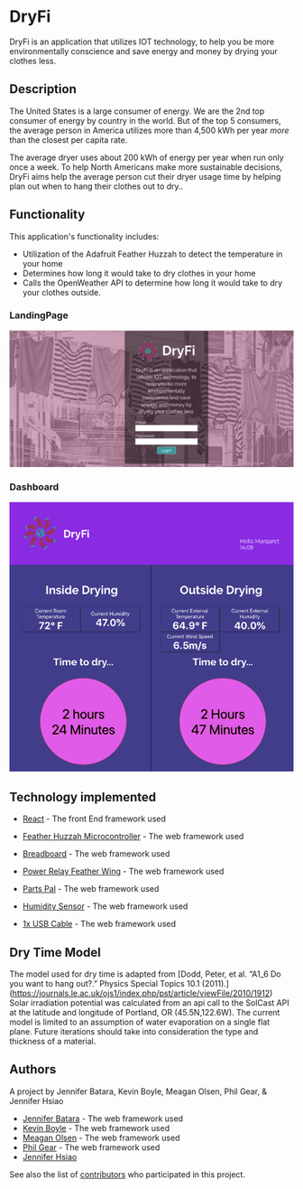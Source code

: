 # DryFi

 DryFi is an application that utilizes IOT technology, to help you be more environmentally conscience and save energy and money by drying your clothes less.

## Description
The United States is a large consumer of energy. We are the 2nd top consumer of energy by country in the world. But of the top 5 consumers, the average person in America utilizes more than 4,500 kWh per year *more* than the closest per capita rate. 

The average dryer uses about 200 kWh of energy per year when run only once a week. To help North Americans make more sustainable decisions, DryFi aims help the average person cut their dryer usage time by helping plan out when to hang their clothes out to dry.. 

## Functionality
This application's functionality includes:
* Utilization of the Adafruit Feather Huzzah to detect the temperature in your home 
* Determines how long it would take to dry clothes in your home 
* Calls the OpenWeather API to determine how long it would take to dry your clothes outside. 

### LandingPage 
![Alt text](readme.screenshots/DryFiLandingPage.png?raw=true "DryFi-LandingPage")

### Dashboard 
![Alt text](readme.screenshots/DryFiDash.png?raw=true "DryFi-Dashboard")

## Technology implemented 

* [React](https://reactjs.org/) - The front End framework used

* [Feather Huzzah Microcontroller](https://www.adafruit.com/product/3213) - The web framework used
* [Breadboard](https://www.adafruit.com/product/64) - The web framework used
* [Power Relay Feather Wing](https://www.adafruit.com/product/3191) - The web framework used
* [Parts Pal](https://www.adafruit.com/product/2975) - The web framework used
* [Humidity Sensor](https://www.adafruit.com/product/385) - The web framework used
* [1x USB Cable](https://www.adafruit.com/product/189) - The web framework used

## Dry Time Model
The model used for dry time is adapted from [Dodd, Peter, et al. “A1_6 Do you want to hang out?.” Physics Special Topics 10.1 (2011).] (https://journals.le.ac.uk/ojs1/index.php/pst/article/viewFile/2010/1912) Solar irradiation potential was calculated from an api call to the SolCast API at the latitude and longitude of Portland, OR (45.5N,122.6W). The current model is limited to an assumption of water evaporation on a single flat plane. Future iterations should take into consideration the type and thickness of a material.

## Authors

A project by Jennifer Batara, Kevin Boyle, Meagan Olsen, Phil Gear, & Jennifer Hsiao

* [Jennifer Batara](https://github.com/jbatara) - The web framework used
* [Kevin Boyle](https://github.com/lemurriot) - The web framework used
* [Meagan Olsen](https://github.com/olsenme) - The web framework used
* [Phil Gear](https://github.com/philgear) - The web framework used
* [Jennifer Hsiao](https://github.com/hsiaochimai)


See also the list of [contributors](https://github.com/your/project/contributors) who participated in this project.